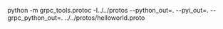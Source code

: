 python -m grpc_tools.protoc -I../../protos --python_out=. --pyi_out=. --grpc_python_out=. ../../protos/helloworld.proto